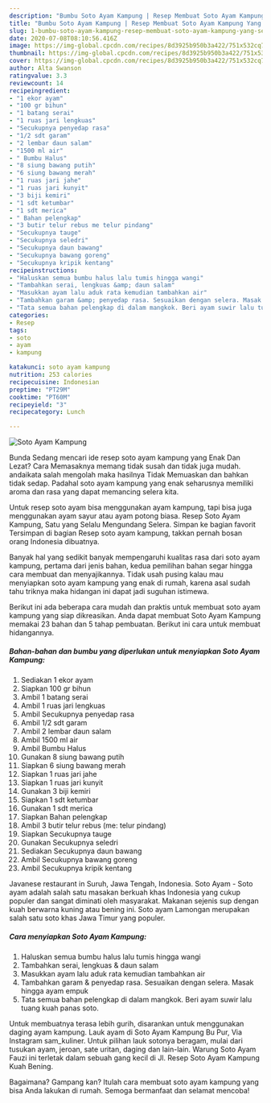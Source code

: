 ```yaml
---
description: "Bumbu Soto Ayam Kampung | Resep Membuat Soto Ayam Kampung Yang Sempurna"
title: "Bumbu Soto Ayam Kampung | Resep Membuat Soto Ayam Kampung Yang Sempurna"
slug: 1-bumbu-soto-ayam-kampung-resep-membuat-soto-ayam-kampung-yang-sempurna
date: 2020-07-08T08:10:56.416Z
image: https://img-global.cpcdn.com/recipes/8d3925b950b3a422/751x532cq70/soto-ayam-kampung-foto-resep-utama.jpg
thumbnail: https://img-global.cpcdn.com/recipes/8d3925b950b3a422/751x532cq70/soto-ayam-kampung-foto-resep-utama.jpg
cover: https://img-global.cpcdn.com/recipes/8d3925b950b3a422/751x532cq70/soto-ayam-kampung-foto-resep-utama.jpg
author: Alta Swanson
ratingvalue: 3.3
reviewcount: 14
recipeingredient:
- "1 ekor ayam"
- "100 gr bihun"
- "1 batang serai"
- "1 ruas jari lengkuas"
- "Secukupnya penyedap rasa"
- "1/2 sdt garam"
- "2 lembar daun salam"
- "1500 ml air"
- " Bumbu Halus"
- "8 siung bawang putih"
- "6 siung bawang merah"
- "1 ruas jari jahe"
- "1 ruas jari kunyit"
- "3 biji kemiri"
- "1 sdt ketumbar"
- "1 sdt merica"
- " Bahan pelengkap"
- "3 butir telur rebus me telur pindang"
- "Secukupnya tauge"
- "Secukupnya seledri"
- "Secukupnya daun bawang"
- "Secukupnya bawang goreng"
- "Secukupnya kripik kentang"
recipeinstructions:
- "Haluskan semua bumbu halus lalu tumis hingga wangi"
- "Tambahkan serai, lengkuas &amp; daun salam"
- "Masukkan ayam lalu aduk rata kemudian tambahkan air"
- "Tambahkan garam &amp; penyedap rasa. Sesuaikan dengan selera. Masak hingga ayam empuk"
- "Tata semua bahan pelengkap di dalam mangkok. Beri ayam suwir lalu tuang kuah panas soto."
categories:
- Resep
tags:
- soto
- ayam
- kampung

katakunci: soto ayam kampung 
nutrition: 253 calories
recipecuisine: Indonesian
preptime: "PT29M"
cooktime: "PT60M"
recipeyield: "3"
recipecategory: Lunch

---
```



![Soto Ayam Kampung](https://img-global.cpcdn.com/recipes/8d3925b950b3a422/751x532cq70/soto-ayam-kampung-foto-resep-utama.jpg)

Bunda Sedang mencari ide resep soto ayam kampung yang Enak Dan Lezat? Cara Memasaknya memang tidak susah dan tidak juga mudah. andaikata salah mengolah maka hasilnya Tidak Memuaskan dan bahkan tidak sedap. Padahal soto ayam kampung yang enak seharusnya memiliki aroma dan rasa yang dapat memancing selera kita.

Untuk resep soto ayam bisa menggunakan ayam kampung, tapi bisa juga menggunakan ayam sayur atau ayam potong biasa. Resep Soto Ayam Kampung, Satu yang Selalu Mengundang Selera. Simpan ke bagian favorit Tersimpan di bagian Resep soto ayam kampung, takkan pernah bosan orang Indonesia dibuatnya.

Banyak hal yang sedikit banyak mempengaruhi kualitas rasa dari soto ayam kampung, pertama dari jenis bahan, kedua pemilihan bahan segar hingga cara membuat dan menyajikannya. Tidak usah pusing kalau mau menyiapkan soto ayam kampung yang enak di rumah, karena asal sudah tahu triknya maka hidangan ini dapat jadi suguhan istimewa.


Berikut ini ada beberapa cara mudah dan praktis untuk membuat soto ayam kampung yang siap dikreasikan. Anda dapat membuat Soto Ayam Kampung memakai 23 bahan dan 5 tahap pembuatan. Berikut ini cara untuk membuat hidangannya.

<!--inarticleads1-->

##### Bahan-bahan dan bumbu yang diperlukan untuk menyiapkan Soto Ayam Kampung:

1. Sediakan 1 ekor ayam
1. Siapkan 100 gr bihun
1. Ambil 1 batang serai
1. Ambil 1 ruas jari lengkuas
1. Ambil Secukupnya penyedap rasa
1. Ambil 1/2 sdt garam
1. Ambil 2 lembar daun salam
1. Ambil 1500 ml air
1. Ambil  Bumbu Halus
1. Gunakan 8 siung bawang putih
1. Siapkan 6 siung bawang merah
1. Siapkan 1 ruas jari jahe
1. Siapkan 1 ruas jari kunyit
1. Gunakan 3 biji kemiri
1. Siapkan 1 sdt ketumbar
1. Gunakan 1 sdt merica
1. Siapkan  Bahan pelengkap
1. Ambil 3 butir telur rebus (me: telur pindang)
1. Siapkan Secukupnya tauge
1. Gunakan Secukupnya seledri
1. Sediakan Secukupnya daun bawang
1. Ambil Secukupnya bawang goreng
1. Ambil Secukupnya kripik kentang


Javanese restaurant in Suruh, Jawa Tengah, Indonesia. Soto Ayam - Soto ayam adalah salah satu masakan berkuah khas Indonesia yang cukup populer dan sangat diminati oleh masyarakat. Makanan sejenis sup dengan kuah berwarna kuning atau bening ini. Soto ayam Lamongan merupakan salah satu soto khas Jawa Timur yang populer. 

<!--inarticleads2-->

##### Cara menyiapkan Soto Ayam Kampung:

1. Haluskan semua bumbu halus lalu tumis hingga wangi
1. Tambahkan serai, lengkuas &amp; daun salam
1. Masukkan ayam lalu aduk rata kemudian tambahkan air
1. Tambahkan garam &amp; penyedap rasa. Sesuaikan dengan selera. Masak hingga ayam empuk
1. Tata semua bahan pelengkap di dalam mangkok. Beri ayam suwir lalu tuang kuah panas soto.


Untuk membuatnya terasa lebih gurih, disarankan untuk menggunakan daging ayam kampung. Lauk ayam di Soto Ayam Kampung Bu Pur, Via Instagram sam_kuliner. Untuk pilihan lauk sotonya beragam, mulai dari tusukan ayam, jeroan, sate uritan, daging dan lain-lain. Warung Soto Ayam Fauzi ini terletak dalam sebuah gang kecil di Jl. Resep Soto Ayam Kampung Kuah Bening. 

Bagaimana? Gampang kan? Itulah cara membuat soto ayam kampung yang bisa Anda lakukan di rumah. Semoga bermanfaat dan selamat mencoba!
